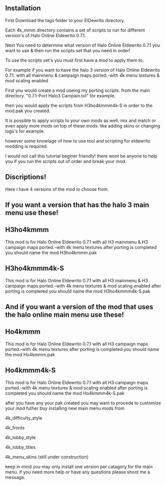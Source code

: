 ## Installation

First Download the tags folder to your ElDewrito directory.

Each 4k_mmm directory contains a set of scripts to run for different version's of Halo Online Eldewrito 0.7.1.

Next You need to determine what version of Halo Online Eldewrito 0.7.1 you want to use & then run the scripts set that you need in order!

To use the scripts set's you must first have a mod to apply them to.

For example if you want to have the halo 3 version of Halo Online Eldewrito 0.7.1. with all mainmenu & campaign maps ported.-with 4k menu textures & mod scaling enabled

First you would create a mod useing my porting scripts. from the main directory. "0.7.1-Port Halo3 Campain.txt" for example.

then you would apply the scripts from H3ho4kmmm4k-S in order to the mod.pak you created.

It is possible to apply scripts to your own mods as well. mix and match or even apply more mods on top of these mods. like adding skins or changing logo's for example.

however some knowlage of how to use tool and scripting for eldewrito modding is required.

I would not call this tutorial beginer friendly! there wont be anyone to help you if you run the scripts out of order and break your mod.

## Discriptions!

Here i have 4 versions of the mod to choose from.

## If you want a version that has the halo 3 main menu use these!

## H3ho4kmmm
This mod is for Halo Online Eldewrito 0.7.1 with all H3 mainmenu & H3 campaign maps ported.-with 4k menu textures
after porting is completed you should name the mod H3ho4kmmm.pak

## H3ho4kmmm4k-S
This mod is for Halo Online Eldewrito 0.7.1 with all H3 mainmenu & H3 campaign maps ported.-with 4k menu textures & mod scaling enabled
after porting is completed you should name the mod H3ho4kmmm4k-S.pak

## And if you want a version of the mod that uses the halo online main menu use these!

## Ho4kmmm
This mod is for Halo Online Eldewrito 0.7.1 with all H3 campaign maps ported.-with 4k menu textures
after porting is completed you should name the mod Ho4kmmm.pak

## Ho4kmmm4k-S
This mod is for Halo Online Eldewrito 0.7.1 with all H3 campaign maps ported.-with 4k menu textures & mod scaling enabled
after porting is completed you should name the mod Ho4kmmm4k-S.pak

after you have any your pak created you may want to procede to customize your mod futher buy installing new main menu mods from

4k_difficulty_style

4k_fronts

4k_lobby_style

4k_lobby_titles

4k_menu_skins (still under construction)

keep in mind you may only install one version per catagory for the main menu. 
if you need more help or have any questions please shoot me a message.
